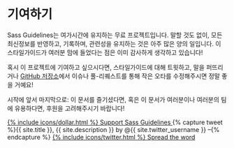 
# 기여하기

Sass Guidelines는 여가시간에 유지하는 무료 프로젝트입니다. 말할 것도 없이, 모든 최신정보를 반영하고, 기록하며, 관련성을 유지하는 것은 아주 많은 양의 일입니다. 이 스타일가이드가 여러분 맘에 들었다는 점은 이미 감사하게 생각하고 있습니다!

혹시 이 프로젝트에 기여하고 싶으시다면, 스타일가이드에 대해 트윗하고, 말을 퍼뜨리거나 [GitHub 저장소](https://github.com/HugoGiraudel/sass-guidelines)에서 이슈나 풀-리퀘스트를 통해 작은 오타를 수정해주시면 정말 좋을 거예요!

시작에 앞서 마지막으로: 이 문서를 즐기셨다면, 혹은 이 문서가 여러분이나 여러분의 팀에 유용하다면, 후원을 고려해주시기 바랍니다!

<div class="button-wrapper">
  <a href="https://gum.co/sass-guidelines" target="_blank" class="button">
    {% include icons/dollar.html %}
    Support Sass Guidelines
  </a>
  {% capture tweet %}{{ site.title }}, {{ site.description }} by @{{ site.twitter_username }} –{% endcapture %}
  <a href="https://twitter.com/share?text={{ tweet | cgi_escape }}&url={{ site.url }}" target="_blank" class="button">
    {% include icons/twitter.html %}
    Spread the word
  </a>
</div>
